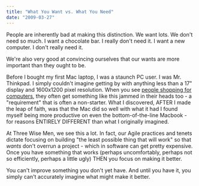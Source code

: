```yaml
---
title: "What You Want vs. What You Need"
date: "2009-03-27"
---
```


People are inherently bad at making this distinction. We want lots. We don't need so much. I want a chocolate bar. I really don't need it. I want a new computer. I don't really need it.

We're also very good at convincing ourselves that our wants are more important than they ought to be.

Before I bought my first Mac laptop, I was a staunch PC user. I was Mr. Thinkpad. I simply couldn't imagine getting by with anything less than a 17" display and 1600x1200 pixel resolution. When you see [people shopping for computers](http://blogs.wsj.com/digits/2009/03/26/pc-to-mac-i%27m-cheaper/), they often get something like this jammed in their heads too - a "requirement" that is often a non-starter. What I discovered, AFTER I made the leap of faith, was that the Mac did so well with what it had I found myself being more productive on even the bottom-of-the-line Macbook - for reasons ENTIRELY DIFFERENT than what I originally imagined.

At Three Wise Men, we see this a lot. In fact, our Agile practices and tenets dictate focusing on building "the least possible thing that will work" so that _wants_ don't overrun a project - which in software can get pretty expensive. Once you have something that works (perhaps uncomfortably, perhaps not so efficiently, perhaps a little ugly) THEN you focus on making it better.

You can't improve something you don't yet have. And until you have it, you simply can't accurately imagine what might make it better.
